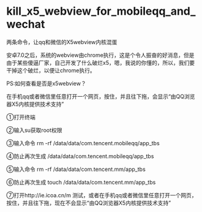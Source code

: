 # kill_x5_webview_for_mobileqq_and_wechat

两条命令，让qq和微信的X5webview内核混蛋

安卓7.0之后，系统的webview由chrome执行，这是个令人振奋的好消息，但是由于某些傻逼厂家，自己开发了什么破烂x5，嗯，我说的你懂的，所以，我们要干掉这个破烂，以便让chrome执行。

PS:如何查看是否是x5webview？

在手机qq或者微信里任意打开一个网页，按住，并且往下拖，会显示“由QQ浏览器X5内核提供技术支持”

①打开终端

②输入su获取root权限

③输入命令 rm -rf /data/data/com.tencent.mobileqq/app_tbs

④防止再次生成  /data/data/com.tencent.mobileqq/app_tbs

⑤输入命令 rm -rf /data/data/com.tencent.mm/app_tbs

⑥防止再次生成 touch /data/data/com.tencent.mm/app_tbs

⑦打开http://ie.icoa.cn/m 测试，或者在手机qq或者微信里任意打开一个网页，按住，并且往下拖，现在不会显示“由QQ浏览器X5内核提供技术支持”
